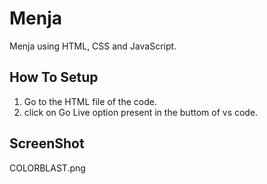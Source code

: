 # Menja

Menja using HTML, CSS and JavaScript.

## How To Setup

1. Go to the HTML file of the code.
2. click on Go Live option present in the buttom of vs code.

## ScreenShot

COLORBLAST.png

